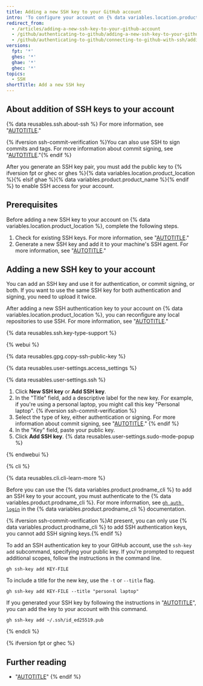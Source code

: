 ```yaml
---
title: Adding a new SSH key to your GitHub account
intro: 'To configure your account on {% data variables.location.product_location %} to use your new (or existing) SSH key, you''ll also need to add the key to your account.'
redirect_from:
  - /articles/adding-a-new-ssh-key-to-your-github-account
  - /github/authenticating-to-github/adding-a-new-ssh-key-to-your-github-account
  - /github/authenticating-to-github/connecting-to-github-with-ssh/adding-a-new-ssh-key-to-your-github-account
versions:
  fpt: '*'
  ghes: '*'
  ghae: '*'
  ghec: '*'
topics:
  - SSH
shortTitle: Add a new SSH key
---
```


## About addition of SSH keys to your account

{% data reusables.ssh.about-ssh %} For more information, see "[AUTOTITLE](/authentication/connecting-to-github-with-ssh/about-ssh)."

{% ifversion ssh-commit-verification %}You can also use SSH to sign commits and tags. For more information about commit signing, see "[AUTOTITLE](/authentication/managing-commit-signature-verification/about-commit-signature-verification)."{% endif %}

After you generate an SSH key pair, you must add the public key to {% ifversion fpt or ghec or ghes %}{% data variables.location.product_location %}{% elsif ghae %}{% data variables.product.product_name %}{% endif %} to enable SSH access for your account.

## Prerequisites

Before adding a new SSH key to your account on {% data variables.location.product_location %}, complete the following steps.

1. Check for existing SSH keys. For more information, see "[AUTOTITLE](/authentication/connecting-to-github-with-ssh/checking-for-existing-ssh-keys)."
1. Generate a new SSH key and add it to your machine's SSH agent. For more information, see "[AUTOTITLE](/authentication/connecting-to-github-with-ssh/generating-a-new-ssh-key-and-adding-it-to-the-ssh-agent)."

## Adding a new SSH key to your account

You can add an SSH key and use it for authentication, or commit signing, or both. If you want to use the same SSH key for both authentication and signing, you need to upload it twice.

After adding a new SSH authentication key to your account on {% data variables.location.product_location %}, you can reconfigure any local repositories to use SSH. For more information, see "[AUTOTITLE](/get-started/getting-started-with-git/managing-remote-repositories#switching-remote-urls-from-https-to-ssh)."

{% data reusables.ssh.key-type-support %}

{% webui %}

{% data reusables.gpg.copy-ssh-public-key %}

{% data reusables.user-settings.access_settings %}

{% data reusables.user-settings.ssh %}

1. Click **New SSH key** or **Add SSH key**.
1. In the "Title" field, add a descriptive label for the new key. For example, if you're using a personal laptop, you might call this key "Personal laptop".
{% ifversion ssh-commit-verification %}
1. Select the type of key, either authentication or signing. For more information about commit signing, see "[AUTOTITLE](/authentication/managing-commit-signature-verification/about-commit-signature-verification)."
{% endif %}
1. In the "Key" field, paste your public key.
1. Click **Add SSH key**.
{% data reusables.user-settings.sudo-mode-popup %}

{% endwebui %}

{% cli %}

{% data reusables.cli.cli-learn-more %}

Before you can use the {% data variables.product.prodname_cli %} to add an SSH key to your account, you must authenticate to the {% data variables.product.prodname_cli %}. For more information, see [`gh auth login`](https://cli.github.com/manual/gh_auth_login) in the {% data variables.product.prodname_cli %} documentation.

{% ifversion ssh-commit-verification %}At present, you can only use {% data variables.product.prodname_cli %} to add SSH authentication keys, you cannot add SSH signing keys.{% endif %}

To add an SSH authentication key to your GitHub account, use the `ssh-key add` subcommand, specifying your public key. If you're prompted to request additional scopes, follow the instructions in the command line.

```shell
gh ssh-key add KEY-FILE
```

To include a title for the new key, use the `-t` or `--title` flag.

```shell
gh ssh-key add KEY-FILE --title "personal laptop"
```

If you generated your SSH key by following the instructions in "[AUTOTITLE](/authentication/connecting-to-github-with-ssh/generating-a-new-ssh-key-and-adding-it-to-the-ssh-agent)", you can add the key to your account with this command.

```shell
gh ssh-key add ~/.ssh/id_ed25519.pub
```

{% endcli %}

{% ifversion fpt or ghec %}

## Further reading

- "[AUTOTITLE](/authentication/authenticating-with-saml-single-sign-on/authorizing-an-ssh-key-for-use-with-saml-single-sign-on)"
{% endif %}
